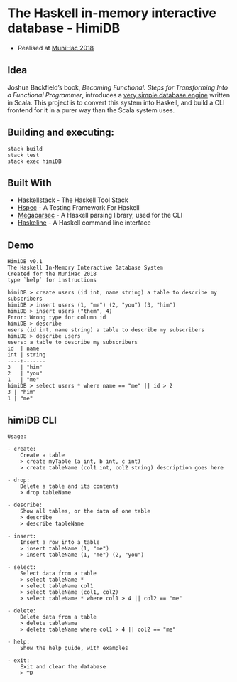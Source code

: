 # The Haskell in-memory interactive database - HimiDB

* Realised at [MuniHac 2018](https://munihac.github.io/)
 
## Idea 

Joshua Backfield’s book, _Becoming Functional: Steps for Transforming Into a Functional Programmer_, introduces a [very simple database engine](https://github.com/jbackfield/BecomingFunctional/tree/master/Chapter10/PuttingItAllTogether) written in Scala. This project is to convert this system into Haskell, and build a CLI frontend for it in a purer way than the Scala system uses.

## Building and executing:

    stack build
    stack test
    stack exec himiDB

## Built With

* [Haskellstack](https://docs.haskellstack.org/en/stable/README/) - The Haskell Tool Stack
* [Hspec](https://hspec.github.io/) - A Testing Framework For Haskell
* [Megaparsec](http://hackage.haskell.org/package/megaparsec) - A Haskell parsing library, used for the CLI
* [Haskeline](http://hackage.haskell.org/package/haskeline) - A Haskell command line interface

## Demo

    HimiDB v0.1
    The Haskell In-Memory Interactive Database System
    Created for the MuniHac 2018
    type `help` for instructions

    himiDB > create users (id int, name string) a table to describe my subscribers
    himiDB > insert users (1, "me") (2, "you") (3, "him")
    himiDB > insert users ("them", 4)
    Error: Wrong type for column id
    himiDB > describe
    users (id int, name string) a table to describe my subscribers
    himiDB > describe users
    users: a table to describe my subscribers
    id  | name
    int | string
    ----+-------
    3   | "him"
    2   | "you"
    1   | "me"
    himiDB > select users * where name == "me" || id > 2
    3 | "him"
    1 | "me"

## himiDB CLI
 
    Usage:

    - create:
        Create a table
        > create myTable (a int, b int, c int)
        > create tableName (col1 int, col2 string) description goes here

    - drop:
        Delete a table and its contents
        > drop tableName

    - describe:
        Show all tables, or the data of one table
        > describe
        > describe tableName

    - insert:
        Insert a row into a table
        > insert tableName (1, "me")
        > insert tableName (1, "me") (2, "you")

    - select:
        Select data from a table
        > select tableName *
        > select tableName col1
        > select tableName (col1, col2)
        > select tableName * where col1 > 4 || col2 == "me"

    - delete:
        Delete data from a table
        > delete tableName
        > delete tableName where col1 > 4 || col2 == "me"

    - help:
        Show the help guide, with examples

    - exit:
        Exit and clear the database
        > ^D